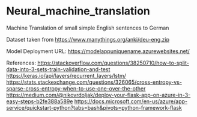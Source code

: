# Neural_machine_translation
Machine Translation of small simple English sentences to German

Dataset taken from https://www.manythings.org/anki/deu-eng.zip

Model Deployment URL: https://modelappuniquename.azurewebsites.net/

References: 
https://stackoverflow.com/questions/38250710/how-to-split-data-into-3-sets-train-validation-and-test
https://keras.io/api/layers/recurrent_layers/lstm/
https://stats.stackexchange.com/questions/326065/cross-entropy-vs-sparse-cross-entropy-when-to-use-one-over-the-other
https://medium.com/@nikovrdoljak/deploy-your-flask-app-on-azure-in-3-easy-steps-b2fe388a589e
https://docs.microsoft.com/en-us/azure/app-service/quickstart-python?tabs=bash&pivots=python-framework-flask
